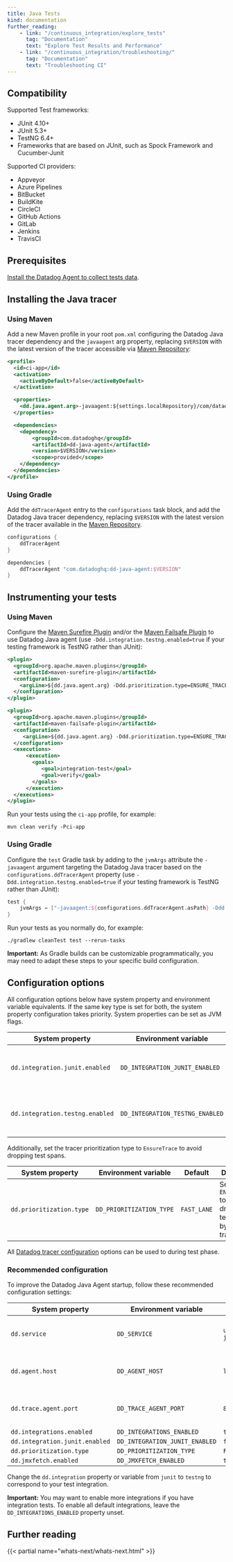 ```yaml
---
title: Java Tests
kind: documentation
further_reading:
    - link: "/continuous_integration/explore_tests"
      tag: "Documentation"
      text: "Explore Test Results and Performance"
    - link: "/continuous_integration/troubleshooting/"
      tag: "Documentation"
      text: "Troubleshooting CI"
---
```


## Compatibility

Supported Test frameworks:
* JUnit 4.10+
* JUnit 5.3+
* TestNG 6.4+
* Frameworks that are based on JUnit, such as Spock Framework and Cucumber-Junit

Supported CI providers:
* Appveyor
* Azure Pipelines
* BitBucket
* BuildKite
* CircleCI
* GitHub Actions
* GitLab
* Jenkins
* TravisCI

## Prerequisites

[Install the Datadog Agent to collect tests data][1].

## Installing the Java tracer

### Using Maven

Add a new Maven profile in your root `pom.xml` configuring the Datadog Java tracer dependency and the `javaagent` arg property, replacing `$VERSION` with the latest version of the tracer accessible via [Maven Repository][2]: 

```xml
<profile>
  <id>ci-app</id>
  <activation>
    <activeByDefault>false</activeByDefault>
  </activation>

  <properties>
    <dd.java.agent.arg>-javaagent:${settings.localRepository}/com/datadoghq/dd-java-agent/$VERSION/dd-java-agent-$VERSION.jar</dd.java.agent.arg>
  </properties>

  <dependencies>
    <dependency>
        <groupId>com.datadoghq</groupId>
        <artifactId>dd-java-agent</artifactId>
        <version>$VERSION</version>
        <scope>provided</scope>
    </dependency>  
  </dependencies> 
</profile>
```

### Using Gradle

Add the `ddTracerAgent` entry to the `configurations` task block, and add the Datadog Java tracer dependency, replacing `$VERSION` with the latest version of the tracer available in the [Maven Repository][2].

```groovy
configurations {
    ddTracerAgent
}

dependencies {
    ddTracerAgent "com.datadoghq:dd-java-agent:$VERSION"
}
```

## Instrumenting your tests

### Using Maven

Configure the [Maven Surefire Plugin][3] and/or the [Maven Failsafe Plugin][4] to use Datadog Java agent (use `-Ddd.integration.testng.enabled=true` if your testing framework is TestNG rather than JUnit):

```xml
<plugin>
  <groupId>org.apache.maven.plugins</groupId>
  <artifactId>maven-surefire-plugin</artifactId>
  <configuration>
    <argLine>${dd.java.agent.arg} -Ddd.prioritization.type=ENSURE_TRACE -Ddd.integration.junit.enabled=true</argLine>
  </configuration>
</plugin>

<plugin>
  <groupId>org.apache.maven.plugins</groupId>
  <artifactId>maven-failsafe-plugin</artifactId>
  <configuration>
     <argLine>${dd.java.agent.arg} -Ddd.prioritization.type=ENSURE_TRACE -Ddd.integration.junit.enabled=true</argLine>
  </configuration>
  <executions>
      <execution>
        <goals>
           <goal>integration-test</goal>
           <goal>verify</goal>
        </goals>
      </execution>
  </executions>
</plugin>
```

Run your tests using the `ci-app` profile, for example:
```
mvn clean verify -Pci-app
```
### Using Gradle

Configure the `test` Gradle task by adding to the `jvmArgs` attribute the `-javaagent` argument targeting the Datadog Java tracer based on the `configurations.ddTracerAgent` property (use `-Ddd.integration.testng.enabled=true` if your testing framework is TestNG rather than JUnit):

```groovy
test {
    jvmArgs = ["-javaagent:${configurations.ddTracerAgent.asPath} -Ddd.prioritization.type=ENSURE_TRACE -Ddd.integration.junit.enabled=true"]
}
```

Run your tests as you normally do, for example:

```
./gradlew cleanTest test --rerun-tasks
```

**Important:** As Gradle builds can be customizable programmatically, you may need to adapt these steps to your specific build configuration.

## Configuration options

All configuration options below have system property and environment variable equivalents. If the same key type is set for both, the system property configuration takes priority. System properties can be set as JVM flags.

| System property                 | Environment variable            | Default | Description                                             |
|---------------------------------|---------------------------------|---------|---------------------------------------------------------|
| `dd.integration.junit.enabled`  | `DD_INTEGRATION_JUNIT_ENABLED`  | `false` | When `true`, tests based on JUnit runners are reported. |
| `dd.integration.testng.enabled` | `DD_INTEGRATION_TESTNG_ENABLED` | `false` | When `true`, tests based on TestNG are reported.        |

Additionally, set the tracer prioritization type to `EnsureTrace` to avoid dropping test spans.

| System property          | Environment variable            | Default | Description                                                       |
|--------------------------|--------------------------|------------|-------------------------------------------------------------------|
| `dd.prioritization.type` | `DD_PRIORITIZATION_TYPE` | `FAST_LANE` | Set to `ENSURE_TRACE` to avoid dropping tests spans by the tracer. |

All [Datadog tracer configuration][5] options can be used to during test phase.

### Recommended configuration

To improve the Datadog Java Agent startup, follow these recommended configuration settings:

| System property          | Environment variable            | Default | Recommendation                                                         |
|--------------------------------|--------------------------------|--------------------|------------------------------------------------------------------------|
| `dd.service`                   | `DD_SERVICE`                   | `unnamed-java-app` | The name of the Test Service that will appear in the CI Tests tab.  |
| `dd.agent.host`                | `DD_AGENT_HOST`                | `localhost`        | Make sure this property targets the Datadog Agent host.                |
| `dd.trace.agent.port`          | `DD_TRACE_AGENT_PORT`          | `8126`             | Make sure this property targets the Datadog Agent port.                |
| `dd.integrations.enabled`      | `DD_INTEGRATIONS_ENABLED`      | `true`             | `false`                                                                |
| `dd.integration.junit.enabled` | `DD_INTEGRATION_JUNIT_ENABLED` | `false`            | `true`                                                                 |
| `dd.prioritization.type`       | `DD_PRIORITIZATION_TYPE`       | `FAST_LANE`        | `ENSURE_TRACE`                                                         |
| `dd.jmxfetch.enabled`          | `DD_JMXFETCH_ENABLED`          | `true`             | `false`                                                                |

Change the `dd.integration` property or variable from `junit` to `testng` to correspond to your test integration.

**Important:** You may want to enable more integrations if you have integration tests. To enable all default integrations, leave the `DD_INTEGRATIONS_ENABLED` property unset.


## Further reading

{{< partial name="whats-next/whats-next.html" >}}

[1]: /continuous_integration/setup_tests/agent/
[2]: https://mvnrepository.com/artifact/com.datadoghq/dd-java-agent
[3]: https://maven.apache.org/surefire/maven-surefire-plugin/
[4]: https://maven.apache.org/surefire/maven-failsafe-plugin/
[5]: /tracing/setup_overview/setup/java/?tab=containers#configuration
